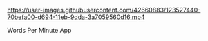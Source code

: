 

https://user-images.githubusercontent.com/42660883/123527440-70befa00-d694-11eb-9dda-3a7059560d16.mp4

Words Per Minute App
